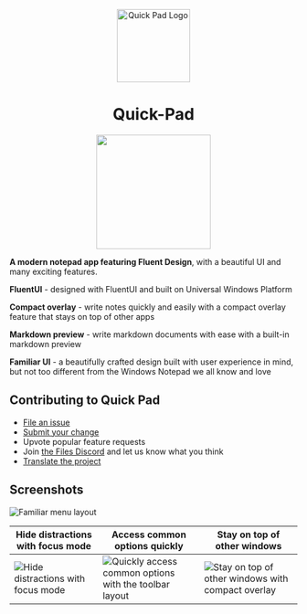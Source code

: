 <p align="center">
  <img alt="Quick Pad Logo" src="../src/QuickPad.App/QuickPad.App/Assets/QuickPadIcon.png" width="128px" />
</p>
<h1 align="center">
  Quick-Pad
</h1>
<p align="center">
  <a title="Microsoft Store" target="_blank" href="https://apps.microsoft.com/detail/9pdlwqhtlsv3">
  <a style="text-decoration:none" href="https://apps.microsoft.com/detail/9pdlwqhtlsv3?launch=true&mode=full">
    <picture>
      <source media="(prefers-color-scheme: light)" srcset="https://get.microsoft.com/images/en-us%20dark.svg" width="200" />
      <img src="https://get.microsoft.com/images/en-us%20light.svg" width="200" />
    </picture></a>
</p>

**A modern notepad app featuring Fluent Design**, with a beautiful UI and many exciting features.

**FluentUI** - designed with FluentUI and built on Universal Windows Platform

**Compact overlay** - write notes quickly and easily with a compact overlay feature that stays on top of other apps

**Markdown preview** - write markdown documents with ease with a built-in markdown preview

**Familiar UI** - a beautifully crafted design built with user experience in mind, but not too different from the Windows Notepad we all know and love

## Contributing to Quick Pad

- [File an issue](https://github.com/yaira2/Quick-Pad/issues/new/choose)
- [Submit your change](https://github.com/yaira2/Quick-Pad/pulls)
- Upvote popular feature requests
- Join [the Files Discord](https://discord.gg/files) and let us know what you think
- [Translate the project](https://github.com/yaira2/Quick-Pad/blob/main/docs/TRANSLATING.md)

## Screenshots

![Familiar menu layout](https://store-images.s-microsoft.com/image/apps.25019.14151964118482152.50ef154e-27a9-4f56-9596-b0737e7aec6d.862522a0-20d4-44df-a807-10cd0fdd3e27)

Hide distractions with focus mode|Access common options quickly|Stay on top of other windows
---|---|---
![Hide distractions with focus mode](https://store-images.s-microsoft.com/image/apps.13651.14151964118482152.50ef154e-27a9-4f56-9596-b0737e7aec6d.fb8b506b-f665-42aa-9b7d-35c66e2db0a5)|![Quickly access common options with the toolbar layout](https://store-images.s-microsoft.com/image/apps.1200.14151964118482152.50ef154e-27a9-4f56-9596-b0737e7aec6d.0534a74c-d662-4720-8708-401aadc38662)|![Stay on top of other windows with compact overlay](https://store-images.s-microsoft.com/image/apps.41318.14151964118482152.50ef154e-27a9-4f56-9596-b0737e7aec6d.a616fc5c-99cd-4526-97c8-3b4e42b19994)
